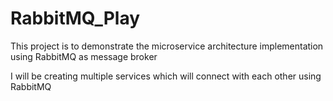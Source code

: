 # RabbitMQ_Play
This project is to demonstrate the microservice architecture implementation using RabbitMQ as message broker

I will be creating multiple services which will connect with each other using RabbitMQ
